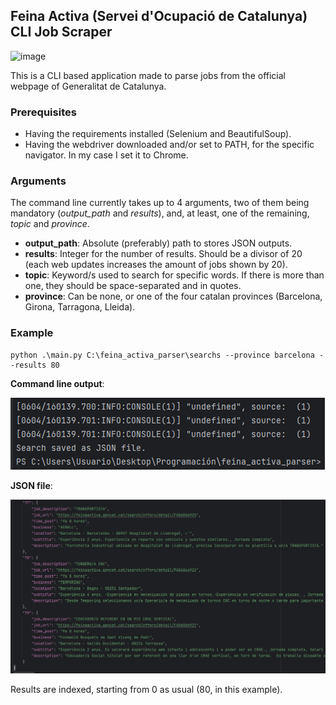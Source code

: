 ## Feina Activa (Servei d'Ocupació de Catalunya) CLI Job Scraper ##
![image](https://github.com/RomeroRodriguezD/Feina-Activa-Job-Scraper/assets/105886661/1ade7a19-cfc5-4710-9b44-47780503c986)

This is a CLI based application made to parse jobs from the official webpage of Generalitat de Catalunya.

### Prerequisites ###

- Having the requirements installed (Selenium and BeautifulSoup).
- Having the webdriver downloaded and/or set to PATH, for the specific navigator. In my case I set it to Chrome.

### Arguments ###

The command line currently takes up to 4 arguments, two of them being mandatory (*output_path* and *results*), and,
at least, one of the remaining, *topic* and *province*.

- **output_path**: Absolute (preferably) path to stores JSON outputs.
- **results**: Integer for the number of results. Should be a divisor of 20 (each web updates increases the amount of jobs shown by 20).
- **topic**: Keyword/s used to search for specific words. If there is more than one, they should be space-separated and in quotes.
- **province**: Can be none, or one of the four catalan provinces (Barcelona, Girona, Tarragona, Lleida).

### Example ###

```
python .\main.py C:\feina_activa_parser\searchs --province barcelona --results 80
```
**Command line output**:

![img.png](img.png)

**JSON file**:

![img_1.png](img_1.png)

Results are indexed, starting from 0 as usual (80, in this example).

